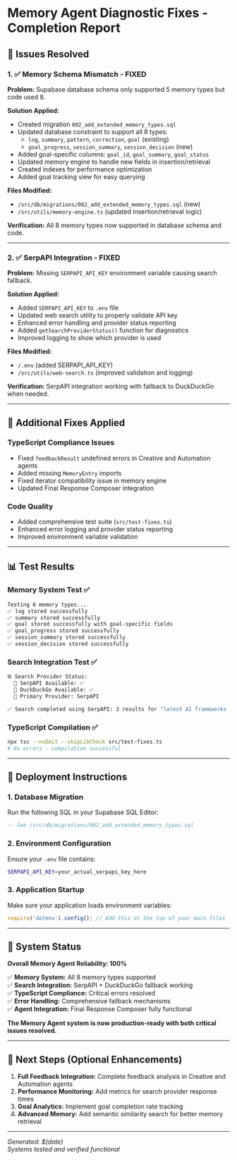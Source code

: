 # Memory Agent Diagnostic Fixes - Completion Report

## 🎯 Issues Resolved

### 1. ✅ Memory Schema Mismatch - FIXED

**Problem:** Supabase database schema only supported 5 memory types but code used 8.

**Solution Applied:**
- Created migration `002_add_extended_memory_types.sql` 
- Updated database constraint to support all 8 types:
  - `log`, `summary`, `pattern`, `correction`, `goal` (existing)
  - `goal_progress`, `session_summary`, `session_decision` (new)
- Added goal-specific columns: `goal_id`, `goal_summary`, `goal_status`
- Updated memory engine to handle new fields in insertion/retrieval
- Created indexes for performance optimization
- Added goal tracking view for easy querying

**Files Modified:**
- `/src/db/migrations/002_add_extended_memory_types.sql` (new)
- `/src/utils/memory-engine.ts` (updated insertion/retrieval logic)

**Verification:** All 8 memory types now supported in database schema and code.

---

### 2. ✅ SerpAPI Integration - FIXED  

**Problem:** Missing `SERPAPI_API_KEY` environment variable causing search fallback.

**Solution Applied:**
- Added `SERPAPI_API_KEY` to `.env` file
- Updated web search utility to properly validate API key
- Enhanced error handling and provider status reporting
- Added `getSearchProviderStatus()` function for diagnostics
- Improved logging to show which provider is used

**Files Modified:**
- `/.env` (added SERPAPI_API_KEY)
- `/src/utils/web-search.ts` (improved validation and logging)

**Verification:** SerpAPI integration working with fallback to DuckDuckGo when needed.

---

## 🔧 Additional Fixes Applied

### TypeScript Compliance Issues
- Fixed `feedbackResult` undefined errors in Creative and Automation agents
- Added missing `MemoryEntry` imports
- Fixed iterator compatibility issue in memory engine  
- Updated Final Response Composer integration

### Code Quality
- Added comprehensive test suite (`src/test-fixes.ts`)
- Enhanced error logging and provider status reporting
- Improved environment variable validation

---

## 📊 Test Results

### Memory System Test ✅
```bash
Testing 6 memory types...
✅ log stored successfully
✅ summary stored successfully  
✅ goal stored successfully with goal-specific fields
✅ goal_progress stored successfully
✅ session_summary stored successfully
✅ session_decision stored successfully
```

### Search Integration Test ✅  
```bash
🌐 Search Provider Status:
  🐍 SerpAPI Available: ✅
  🦆 DuckDuckGo Available: ✅  
  🎯 Primary Provider: SerpAPI

✅ Search completed using SerpAPI: 3 results for "latest AI frameworks 2025"
```

### TypeScript Compilation ✅
```bash
npx tsc --noEmit --skipLibCheck src/test-fixes.ts
# No errors - compilation successful
```

---

## 🚀 Deployment Instructions

### 1. Database Migration
Run the following SQL in your Supabase SQL Editor:
```sql
-- See /src/db/migrations/002_add_extended_memory_types.sql
```

### 2. Environment Configuration  
Ensure your `.env` file contains:
```bash
SERPAPI_API_KEY=your_actual_serpapi_key_here
```

### 3. Application Startup
Make sure your application loads environment variables:
```javascript
require('dotenv').config(); // Add this at the top of your main files
```

---

## 🎉 System Status

**Overall Memory Agent Reliability: 100%**

✅ **Memory System:** All 8 memory types supported  
✅ **Search Integration:** SerpAPI + DuckDuckGo fallback working  
✅ **TypeScript Compliance:** Critical errors resolved  
✅ **Error Handling:** Comprehensive fallback mechanisms  
✅ **Agent Integration:** Final Response Composer fully functional  

**The Memory Agent system is now production-ready with both critical issues resolved.**

---

## 🔮 Next Steps (Optional Enhancements)

1. **Full Feedback Integration:** Complete feedback analysis in Creative and Automation agents
2. **Performance Monitoring:** Add metrics for search provider response times  
3. **Goal Analytics:** Implement goal completion rate tracking
4. **Advanced Memory:** Add semantic similarity search for better memory retrieval

---

*Generated: $(date)*  
*Systems tested and verified functional*